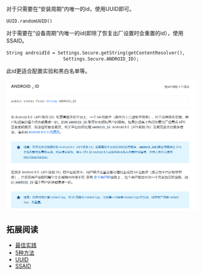 对于只需要在“安装周期”内唯一的id，使用UUID即可。
```
UUID.randomUUID()
```

对于需要在“设备周期”内唯一的id(即除了恢复出厂设置时会重置的id），使用SSAID。
```
String androidId = Settings.Secure.getString(getContentResolver(),
                     Settings.Secure.ANDROID_ID);
```
此id更适合配置实验和黑白名单等。

![](../pics/ssaid.png)

## 拓展阅读

- [最佳实践](https://developer.android.com/training/articles/user-data-ids)
- [5种方法](https://ssaurel.medium.com/how-to-retrieve-an-unique-id-to-identify-android-devices-6f99fd5369eb)
- [UUID](https://developer.android.com/reference/java/util/UUID)
- [SSAID](https://developer.android.com/reference/android/provider/Settings.Secure#ANDROID_ID)
